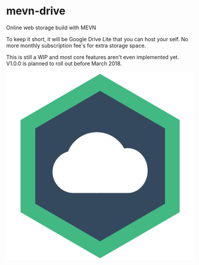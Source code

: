 # mevn-drive
Online web storage build with MEVN

To keep it short, it will be Google Drive Lite that you can host your self. No more monthly subscription fee's for extra storage space.

This is still a WIP and most core features aren't even implemented yet. V1.0.0 is planned to roll out before March 2018.

![logo](https://github.com/Kam1ni/mevn-drive/blob/master/server/res/img/logo.png?raw=true)
